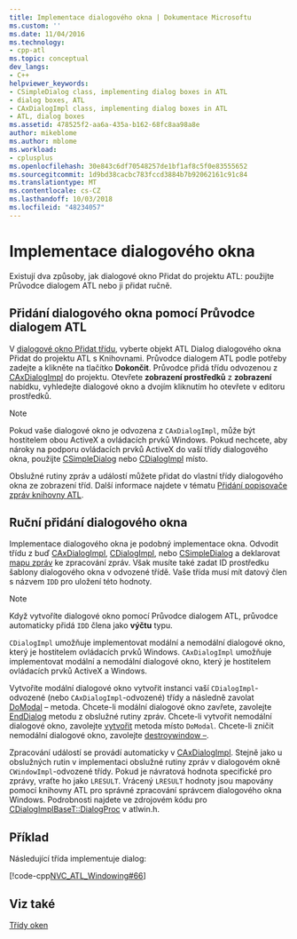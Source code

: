 ```yaml
---
title: Implementace dialogového okna | Dokumentace Microsoftu
ms.custom: ''
ms.date: 11/04/2016
ms.technology:
- cpp-atl
ms.topic: conceptual
dev_langs:
- C++
helpviewer_keywords:
- CSimpleDialog class, implementing dialog boxes in ATL
- dialog boxes, ATL
- CAxDialogImpl class, implementing dialog boxes in ATL
- ATL, dialog boxes
ms.assetid: 478525f2-aa6a-435a-b162-68fc8aa98a8e
author: mikeblome
ms.author: mblome
ms.workload:
- cplusplus
ms.openlocfilehash: 30e843c6df70548257de1bf1af8c5f0e83555652
ms.sourcegitcommit: 1d9bd38cacbc783fccd3884b7b92062161c91c84
ms.translationtype: MT
ms.contentlocale: cs-CZ
ms.lasthandoff: 10/03/2018
ms.locfileid: "48234057"
---
```

# <a name="implementing-a-dialog-box"></a>Implementace dialogového okna

Existují dva způsoby, jak dialogové okno Přidat do projektu ATL: použijte Průvodce dialogem ATL nebo ji přidat ručně.

## <a name="adding-a-dialog-box-with-the-atl-dialog-wizard"></a>Přidání dialogového okna pomocí Průvodce dialogem ATL

V [dialogové okno Přidat třídu](../ide/add-class-dialog-box.md), vyberte objekt ATL Dialog dialogového okna Přidat do projektu ATL s Knihovnami. Průvodce dialogem ATL podle potřeby zadejte a klikněte na tlačítko **Dokončit**. Průvodce přidá třídu odvozenou z [CAxDialogImpl](../atl/reference/caxdialogimpl-class.md) do projektu. Otevřete **zobrazení prostředků** z **zobrazení** nabídku, vyhledejte dialogové okno a dvojím kliknutím ho otevřete v editoru prostředků.

> [!NOTE]
>  Pokud vaše dialogové okno je odvozena z `CAxDialogImpl`, může být hostitelem obou ActiveX a ovládacích prvků Windows. Pokud nechcete, aby nároky na podporu ovládacích prvků ActiveX do vaší třídy dialogového okna, použijte [CSimpleDialog](../atl/reference/csimpledialog-class.md) nebo [CDialogImpl](../atl/reference/cdialogimpl-class.md) místo.

Obslužné rutiny zpráv a událostí můžete přidat do vlastní třídy dialogového okna ze zobrazení tříd. Další informace najdete v tématu [Přidání popisovače zpráv knihovny ATL](../atl/adding-an-atl-message-handler.md).

## <a name="adding-a-dialog-box-manually"></a>Ruční přidání dialogového okna

Implementace dialogového okna je podobný implementace okna. Odvodit třídu z buď [CAxDialogImpl](../atl/reference/caxdialogimpl-class.md), [CDialogImpl](../atl/reference/cdialogimpl-class.md), nebo [CSimpleDialog](../atl/reference/csimpledialog-class.md) a deklarovat [mapu zpráv](../atl/message-maps-atl.md) ke zpracování zpráv. Však musíte také zadat ID prostředku šablony dialogového okna v odvozené třídě. Vaše třída musí mít datový člen s názvem `IDD` pro uložení této hodnoty.

> [!NOTE]
>  Když vytvoříte dialogové okno pomocí Průvodce dialogem ATL, průvodce automaticky přidá `IDD` člena jako **výčtu** typu.

`CDialogImpl` umožňuje implementovat modální a nemodální dialogové okno, který je hostitelem ovládacích prvků Windows. `CAxDialogImpl` umožňuje implementovat modální a nemodální dialogové okno, který je hostitelem ovládacích prvků ActiveX a Windows.

Vytvoříte modální dialogové okno vytvořit instanci vaší `CDialogImpl`-odvozené (nebo `CAxDialogImpl`-odvozené) třídy a následně zavolat [DoModal](../atl/reference/cdialogimpl-class.md#domodal) – metoda. Chcete-li modální dialogové okno zavřete, zavolejte [EndDialog](../atl/reference/cdialogimpl-class.md#enddialog) metodu z obslužné rutiny zpráv. Chcete-li vytvořit nemodální dialogové okno, zavolejte [vytvořit](../atl/reference/cdialogimpl-class.md#create) metoda místo `DoModal`. Chcete-li zničit nemodální dialogové okno, zavolejte [destroywindow –](../atl/reference/cdialogimpl-class.md#destroywindow).

Zpracování událostí se provádí automaticky v [CAxDialogImpl](../atl/reference/caxdialogimpl-class.md). Stejně jako u obslužných rutin v implementaci obslužné rutiny zpráv v dialogovém okně `CWindowImpl`-odvozené třídy. Pokud je návratová hodnota specifické pro zprávy, vraťte ho jako `LRESULT`. Vrácený `LRESULT` hodnoty jsou mapovány pomocí knihovny ATL pro správné zpracování správcem dialogového okna Windows. Podrobnosti najdete ve zdrojovém kódu pro [CDialogImplBaseT::DialogProc](../atl/reference/cdialogimpl-class.md#dialogproc) v atlwin.h.

## <a name="example"></a>Příklad

Následující třída implementuje dialog:

[!code-cpp[NVC_ATL_Windowing#66](../atl/codesnippet/cpp/implementing-a-dialog-box_1.h)]

## <a name="see-also"></a>Viz také

[Třídy oken](../atl/atl-window-classes.md)

